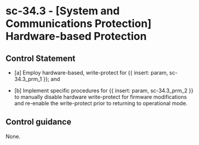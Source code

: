 # sc-34.3 - \[System and Communications Protection\] Hardware-based Protection

## Control Statement

- \[a\] Employ hardware-based, write-protect for {{ insert: param, sc-34.3_prm_1 }}; and

- \[b\] Implement specific procedures for {{ insert: param, sc-34.3_prm_2 }} to manually disable hardware write-protect for firmware modifications and re-enable the write-protect prior to returning to operational mode.

## Control guidance

None.
